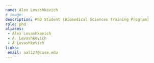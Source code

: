 ```yaml
---
name: Alex Levashkevich
# image: 
description: PhD Student (Biomedical Sciences Training Program)
role: phd
aliases:
 - Alex Levashkevich
 - A. Levashkevich
 - A Levashkevich
links:
 email: aal127@case.edu
---
```

